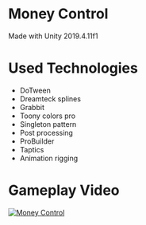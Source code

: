 # Money Control
Made with Unity 2019.4.11f1

# Used Technologies
* DoTween
* Dreamteck splines
* Grabbit
* Toony colors pro
* Singleton pattern
* Post processing
* ProBuilder
* Taptics
* Animation rigging
  
# Gameplay Video
[![Money Control](https://img.youtube.com/vi/a-iOtRClI-8/0.jpg)](https://www.youtube.com/watch?v=a-iOtRClI-8)
